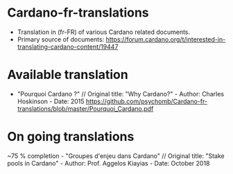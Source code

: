 # Cardano-fr-translations

- Translation in (fr-FR) of various Cardano related documents. 
- Primary source of documents: https://forum.cardano.org/t/interested-in-translating-cardano-content/19447

# Available translation 
- "Pourquoi Cardano ?" // Original title: "Why Cardano?" - Author: Charles Hoskinson - Date: 2015
https://github.com/psychomb/Cardano-fr-translations/blob/master/Pourquoi_Cardano.pdf

# On going translations
~75 % completion - "Groupes d'enjeu dans Cardano" // Original title: "Stake pools in Cardano" - Author: Prof. Aggelos Kiayias - Date: October 2018
